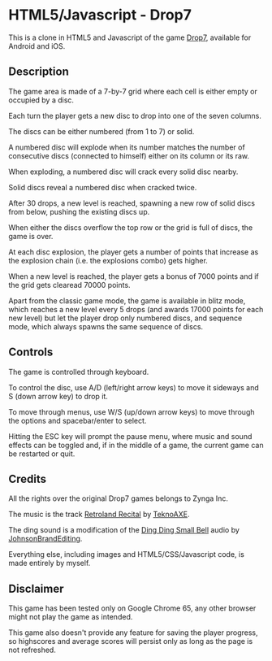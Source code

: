 # HTML5/Javascript - Drop7

This is a clone in HTML5 and Javascript of the game [Drop7](https://en.wikipedia.org/wiki/Drop7), available for Android and iOS.

## Description

The game area is made of a 7-by-7 grid where each cell is either empty or occupied by a disc.

Each turn the player gets a new disc to drop into one of the seven columns.

The discs can be either numbered (from 1 to 7) or solid.

A numbered disc will explode when its number matches the number of consecutive discs (connected to himself) either on its column or its raw.

When exploding, a numbered disc will crack every solid disc nearby.

Solid discs reveal a numbered disc when cracked twice.

After 30 drops, a new level is reached, spawning a new row of solid discs from below, pushing the existing discs up.

When either the discs overflow the top row or the grid is full of discs, the game is over.

At each disc explosion, the player gets a number of points that increase as the explosion chain (i.e. the explosions combo) gets higher.

When a new level is reached, the player gets a bonus of 7000 points and if the grid gets clearead 70000 points.

Apart from the classic game mode, the game is available in blitz mode, which reaches a new level every 5 drops (and awards 17000 points for each new level) but let the player drop only numbered discs, and sequence mode, which always spawns the same sequence of discs.

## Controls

The game is controlled through keyboard.

To control the disc, use A/D (left/right arrow keys) to move it sideways and S (down arrow key) to drop it.

To move through menus, use W/S (up/down arrow keys) to move through the options and spacebar/enter to select.

Hitting the ESC key will prompt the pause menu, where music and sound effects can be toggled and, if in the middle of a game, the current game can be restarted or quit.

## Credits

All the rights over the original Drop7 games belongs to Zynga Inc.

The music is the track [Retroland Recital](https://www.youtube.com/watch?v=JVUZq5etFzQ) by [TeknoAXE](http://teknoaxe.com/).

The ding sound is a modification of the [Ding Ding Small Bell](https://freesound.org/people/JohnsonBrandEditing/sounds/173932/) audio by [JohnsonBrandEditing](https://freesound.org/people/JohnsonBrandEditing/).

Everything else, including images and HTML5/CSS/Javascript code, is made entirely by myself.

## Disclaimer

This game has been tested only on Google Chrome 65, any other browser might not play the game as intended.

This game also doesn't provide any feature for saving the player progress, so highscores and average scores will persist only as long as the page is not refreshed.
